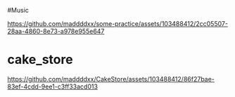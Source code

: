 #Music

https://github.com/maddddxx/some-practice/assets/103488412/2cc05507-28aa-4860-8e73-a978e955e647



# cake_store

https://github.com/maddddxx/CakeStore/assets/103488412/86f27bae-83ef-4cdd-9ee1-c3ff33acd013

